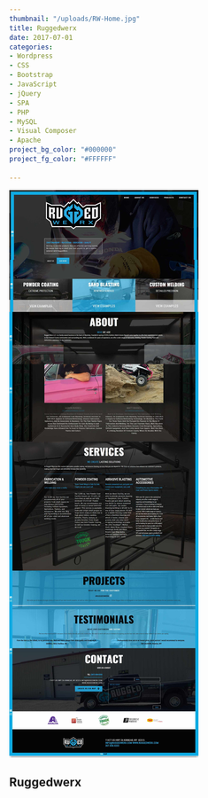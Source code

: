 ```yaml
---
thumbnail: "/uploads/RW-Home.jpg"
title: Ruggedwerx
date: 2017-07-01
categories:
- Wordpress
- CSS
- Bootstrap
- JavaScript
- jQuery
- SPA
- PHP
- MySQL
- Visual Composer
- Apache
project_bg_color: "#000000"
project_fg_color: "#FFFFFF"

---
```

![](/uploads/RW-Home.jpg)
## Ruggedwerx